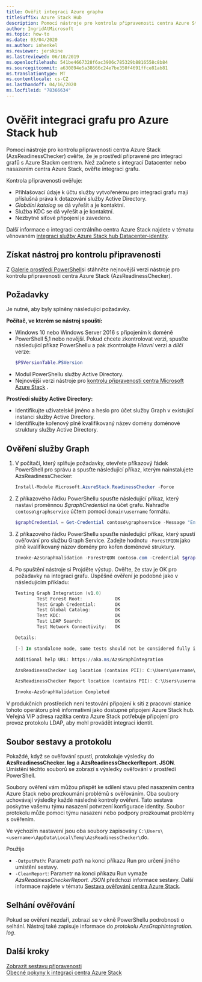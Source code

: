 ```yaml
---
title: Ověřit integraci Azure graphu
titleSuffix: Azure Stack Hub
description: Pomocí nástroje pro kontrolu připravenosti centra Azure Stack ověřte integraci grafů pro Azure Stack centrum.
author: IngridAtMicrosoft
ms.topic: how-to
ms.date: 03/04/2020
ms.author: inhenkel
ms.reviewer: jerskine
ms.lastreviewed: 06/10/2019
ms.openlocfilehash: 541be4667328f6ac3906c785329b8816558c8b84
ms.sourcegitcommit: a630894e5a38666c24e7be350f4691ffce81ab81
ms.translationtype: MT
ms.contentlocale: cs-CZ
ms.lasthandoff: 04/16/2020
ms.locfileid: "78366634"
---
```

# <a name="validate-graph-integration-for-azure-stack-hub"></a>Ověřit integraci grafu pro Azure Stack hub

Pomocí nástroje pro kontrolu připravenosti centra Azure Stack (AzsReadinessChecker) ověřte, že je prostředí připravené pro integraci grafů s Azure Stackm centrem. Než začnete s integrací Datacenter nebo nasazením centra Azure Stack, ověřte integraci grafu.

Kontrola připravenosti ověřuje:

* Přihlašovací údaje k účtu služby vytvořenému pro integraci grafu mají příslušná práva k dotazování služby Active Directory.
* *Globální katalog* se dá vyřešit a je kontaktní.
* Služba KDC se dá vyřešit a je kontaktní.
* Nezbytné síťové připojení je zavedeno.

Další informace o integraci centrálního centra Azure Stack najdete v tématu věnovaném [integraci služby Azure Stack hub Datacenter-identity](azure-stack-integrate-identity.md).

## <a name="get-the-readiness-checker-tool"></a>Získat nástroj pro kontrolu připravenosti

Z [Galerie prostředí PowerShell](https://aka.ms/AzsReadinessChecker)si stáhněte nejnovější verzi nástroje pro kontrolu připravenosti centra Azure Stack (AzsReadinessChecker).

## <a name="prerequisites"></a>Požadavky

Je nutné, aby byly splněny následující požadavky.

**Počítač, ve kterém se nástroj spouští:**

* Windows 10 nebo Windows Server 2016 s připojením k doméně
* PowerShell 5,1 nebo novější. Pokud chcete zkontrolovat verzi, spusťte následující příkaz PowerShellu a pak zkontrolujte *Hlavní* verzi a *dílčí* verze:
    ```powershell
    $PSVersionTable.PSVersion
    ```
* Modul PowerShellu služby Active Directory.
* Nejnovější verzi nástroje pro [kontrolu připravenosti centra Microsoft Azure Stack](https://aka.ms/AzsReadinessChecker) .

**Prostředí služby Active Directory:**

* Identifikujte uživatelské jméno a heslo pro účet služby Graph v existující instanci služby Active Directory.
* Identifikujte kořenový plně kvalifikovaný název domény doménové struktury služby Active Directory.

## <a name="validate-the-graph-service"></a>Ověření služby Graph

1. V počítači, který splňuje požadavky, otevřete příkazový řádek PowerShell pro správu a spusťte následující příkaz, kterým nainstalujete AzsReadinessChecker:

    ```powershell
    Install-Module Microsoft.AzureStack.ReadinessChecker -Force
    ```

1. Z příkazového řádku PowerShellu spusťte následující příkaz, který nastaví proměnnou *$graphCredential* na účet grafu. Nahraďte `contoso\graphservice` účtem pomocí `domain\username` formátu.

    ```powershell
    $graphCredential = Get-Credential contoso\graphservice -Message "Enter Credentials for the Graph Service Account"
    ```

1. Z příkazového řádku PowerShellu spusťte následující příkaz, který spustí ověřování pro službu Graph Service. Zadejte hodnotu `-ForestFQDN` jako plně kvalifikovaný název domény pro kořen doménové struktury.

    ```powershell
    Invoke-AzsGraphValidation -ForestFQDN contoso.com -Credential $graphCredential
    ```

1. Po spuštění nástroje si Projděte výstup. Ověřte, že stav je OK pro požadavky na integraci grafu. Úspěšné ověření je podobné jako v následujícím příkladu:

    ```powershell
    Testing Graph Integration (v1.0)
            Test Forest Root:            OK
            Test Graph Credential:       OK
            Test Global Catalog:         OK
            Test KDC:                    OK
            Test LDAP Search:            OK
            Test Network Connectivity:   OK

    Details:

    [-] In standalone mode, some tests should not be considered fully indicative of connectivity or readiness the Azure Stack Hub Stamp requires prior to Datacenter Integration.

    Additional help URL: https://aka.ms/AzsGraphIntegration

    AzsReadinessChecker Log location (contains PII): C:\Users\username\AppData\Local\Temp\AzsReadinessChecker\AzsReadinessChecker.log

    AzsReadinessChecker Report location (contains PII): C:\Users\username\AppData\Local\Temp\AzsReadinessChecker\AzsReadinessCheckerReport.json

    Invoke-AzsGraphValidation Completed
    ```

V produkčních prostředích není testování připojení k síti z pracovní stanice tohoto operátoru plně informativní jako dostupné připojení Azure Stack hub. Veřejná VIP adresa razítka centra Azure Stack potřebuje připojení pro provoz protokolu LDAP, aby mohl provádět integraci identit.

## <a name="report-and-log-file"></a>Soubor sestavy a protokolu

Pokaždé, když se ověřování spustí, protokoluje výsledky do **AzsReadinessChecker. log** a **AzsReadinessCheckerReport. JSON**. Umístění těchto souborů se zobrazí s výsledky ověřování v prostředí PowerShell.

Soubory ověření vám můžou přispět ke sdílení stavu před nasazením centra Azure Stack nebo prozkoumání problémů s ověřováním. Oba soubory uchovávají výsledky každé následné kontroly ověření. Tato sestava poskytne vašemu týmu nasazení potvrzení konfigurace identity. Soubor protokolu může pomoci týmu nasazení nebo podpory prozkoumat problémy s ověřením.

Ve výchozím nastavení jsou oba soubory zapisovány `C:\Users\<username>\AppData\Local\Temp\AzsReadinessChecker\`do.

Použije

* `-OutputPath`: Parametr *path* na konci příkazu Run pro určení jiného umístění sestavy.
* `-CleanReport`: Parametr na konci příkazu Run vymaže *AzsReadinessCheckerReport. JSON* předchozí informace sestavy. Další informace najdete v tématu [Sestava ověřování centra Azure Stack](azure-stack-validation-report.md).

## <a name="validation-failures"></a>Selhání ověřování

Pokud se ověření nezdaří, zobrazí se v okně PowerShellu podrobnosti o selhání. Nástroj také zapisuje informace do *protokolu AzsGraphIntegration. log*.

## <a name="next-steps"></a>Další kroky

[Zobrazit sestavu připravenosti](azure-stack-validation-report.md)  
[Obecné pokyny k integraci centra Azure Stack](azure-stack-datacenter-integration.md)  
